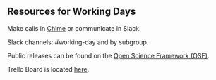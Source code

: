 ## Resources for Working Days

Make calls in [Chime](https://chime.aws/1311794971) or communicate in Slack.  

Slack channels: #working-day and by subgroup.  

Public releases can be found on the [Open Science Framework (OSF)](http://osf.io).  

Trello Board is located [here](https://trello.com/b/UWoKA4fv/mozilla-grant-working-group).  
